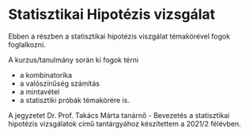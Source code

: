 # Statisztikai Hipotézis vizsgálat

Ebben a részben a statisztikai hipotézis viszgálat témakörével fogok foglalkozni.

A kurzus/tanulmány során ki fogok térni
- a kombinatorika
- a valószínűség számítás
- a mintavétel
- a statisztiki próbák
témakörére is.

A jegyzetet Dr. Prof. Takács Márta tanárnő - Bevezetés a statisztikai hipotézis vizsgálatok című tantárgyához készítettem a 2021/2 félévben.
